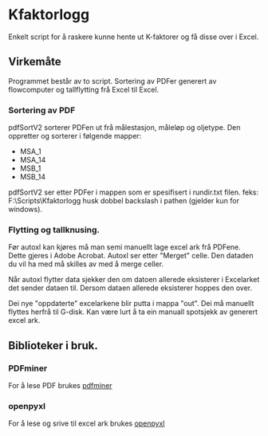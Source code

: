 # Kfaktorlogg

Enkelt script for å raskere kunne hente ut K-faktorer og få disse over i Excel.

## Virkemåte

Programmet består av to script. Sortering av PDFer generert av flowcomputer og tallflytting frå Excel til Excel. 

### Sortering av PDF

pdfSortV2 sorterer PDFen ut frå målestasjon, måleløp og oljetype. Den oppretter og sorterer i følgende mapper:

- MSA\_1
- MSA\_14
- MSB\_1
- MSB\_14

pdfSortV2 ser etter PDFer i mappen som er spesifisert i rundir.txt filen. feks: F:\\Scripts\\Kfaktorlogg
husk dobbel backslash i pathen (gjelder kun for windows).

### Flytting og tallknusing.

Før autoxl kan kjøres må man semi manuellt lage excel ark frå PDFene. Dette gjeres i Adobe Acrobat. Autoxl ser etter "Merget" celle. Den dataden du vil ha med må skilles av med å merge celler. 

Når autoxl flytter data sjekker den om datoen allerede eksisterer i Excelarket det sender dataen til. Dersom dataen allerede eksisterer hoppes den over. 

Dei nye "oppdaterte" excelarkene blir putta i mappa "out". Dei må manuellt flyttes herfrå til G-disk. Kan være lurt å ta ein manuall spotsjekk av generert excel ark. 

## Biblioteker i bruk.

### PDFminer

For å lese PDF brukes [pdfminer](pypi.org/project/pdfminer)

### openpyxl 

For å lese og srive til excel ark brukes [openpyxl](https://openpyxl.readthedocs.io/en/stable/#)

